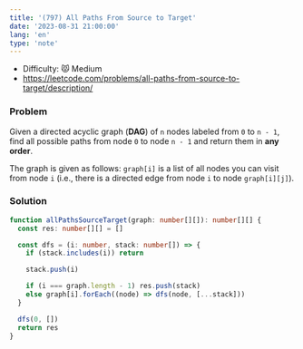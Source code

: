```yaml
---
title: '(797) All Paths From Source to Target'
date: '2023-08-31 21:00:00'
lang: 'en'
type: 'note'
---
```


- Difficulty: 😾 Medium
- https://leetcode.com/problems/all-paths-from-source-to-target/description/

### Problem

Given a directed acyclic graph (**DAG**) of `n` nodes labeled from `0` to `n - 1`, find all possible paths from node `0` to node `n - 1` and return them in **any order**.

The graph is given as follows: `graph[i]` is a list of all nodes you can visit from node `i` (i.e., there is a directed edge from node `i` to node `graph[i][j]`).

### Solution

```ts
function allPathsSourceTarget(graph: number[][]): number[][] {
  const res: number[][] = []

  const dfs = (i: number, stack: number[]) => {
    if (stack.includes(i)) return

    stack.push(i)

    if (i === graph.length - 1) res.push(stack)
    else graph[i].forEach((node) => dfs(node, [...stack]))
  }

  dfs(0, [])
  return res
}
```
